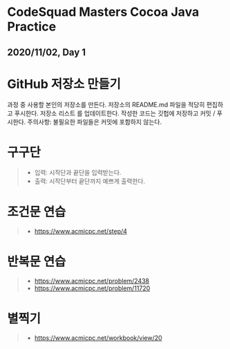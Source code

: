 CodeSquad Masters Cocoa Java Practice
=====================================

2020/11/02, Day 1
-----------------


# GitHub 저장소 만들기
과정 중 사용할 본인의 저장소를 만든다.
저장소의 README.md 파일을 적당히 편집하고 푸시한다.
저장소 리스트 를 업데이트한다.
작성한 코드는 깃헙에 저장하고 커밋 / 푸시한다.
주의사항: 불필요한 파일들은 커밋에 포함하지 않는다.

# 구구단
> - 입력: 시작단과 끝단을 입력받는다.
> - 출력: 시작단부터 끝단까지 예쁘게 출력한다.

# 조건문 연습
> - https://www.acmicpc.net/step/4

# 반복문 연습
> - https://www.acmicpc.net/problem/2438
> - https://www.acmicpc.net/problem/11720

# 별찍기
> - https://www.acmicpc.net/workbook/view/20
